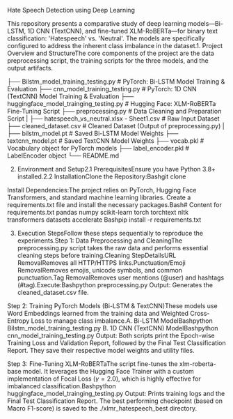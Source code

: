 Hate Speech Detection using Deep Learning

This repository presents a comparative study of deep learning models—Bi-LSTM, 1D CNN (TextCNN), and fine-tuned XLM-RoBERTa—for binary text classification: 'Hatespeech' vs. 'Neutral'. The models are specifically configured to address the inherent class imbalance in the dataset.1. Project Overview and StructureThe core components of the project are the data preprocessing script, the training scripts for the three models, and the output artifacts.

├── Bilstm_model_training_testing.py        # PyTorch: Bi-LSTM Model Training & Evaluation
├── cnn_model_training_testing.py           # PyTorch: 1D CNN (TextCNN) Model Training & Evaluation
├── huggingface_model_trainging_testing.py  # Hugging Face: XLM-RoBERTa Fine-Tuning Script
├── preprocessing.py                        # Data Cleaning and Preparation Script
|
├── hatespeech_vs_neutral.xlsx - Sheet1.csv # Raw Input Dataset
├── cleaned_dataset.csv                     # Cleaned Dataset (Output of preprocessing.py)
|
├── bilstm_model.pt                         # Saved Bi-LSTM Model Weights
├── textcnn_model.pt                        # Saved TextCNN Model Weights
├── vocab.pkl                               # Vocabulary object for PyTorch models
├── label_encoder.pkl                       # LabelEncoder object
└── README.md                               

2. Environment and Setup2.1 PrerequisitesEnsure you have Python 3.8+ installed.2.2 InstallationClone the Repository:Bashgit clone 

Install Dependencies:The project relies on PyTorch, Hugging Face Transformers, and standard machine learning libraries. Create a requirements.txt file and install the necessary packages.Bash# Content for requirements.txt
pandas
numpy
scikit-learn
torch
torchtext
nltk
transformers
datasets
accelerate
Bashpip install -r requirements.txt

3. Execution StepsFollow these steps sequentially to reproduce the experiments.Step 1: Data Preprocessing and CleaningThe preprocessing.py script takes the raw data and performs essential cleaning steps before training.Cleaning StepDetailsURL RemovalRemoves all HTTP/HTTPS links.Punctuation/Emoji RemovalRemoves emojis, unicode symbols, and common punctuation.Tag RemovalRemoves user mentions (@user) and hashtags (#tag).Execute:Bashpython preprocessing.py
Output: Generates the cleaned_dataset.csv file.

Step 2: Training PyTorch Models (Bi-LSTM & TextCNN)These models use Word Embeddings learned from the training data and Weighted Cross-Entropy Loss to manage class imbalance.A. Bi-LSTM ModelBashpython Bilstm_model_training_testing.py
B. 1D CNN (TextCNN) ModelBashpython cnn_model_training_testing.py
Output: Both scripts print the Epoch-wise Training Loss and Validation Report, followed by the Final Test Classification Report. They save their respective model weights and utility files.

Step 3: Fine-Tuning XLM-RoBERTaThe script fine-tunes the xlm-roberta-base model. It leverages the Hugging Face Trainer with a custom implementation of Focal Loss ($\gamma=2.0$), which is highly effective for imbalanced classification.Bashpython huggingface_model_trainging_testing.py
Output: Prints training logs and the Final Test Classification Report. The best performing checkpoint (based on Macro F1-score) is saved to the ./xlmr_hatespeech_best directory.
